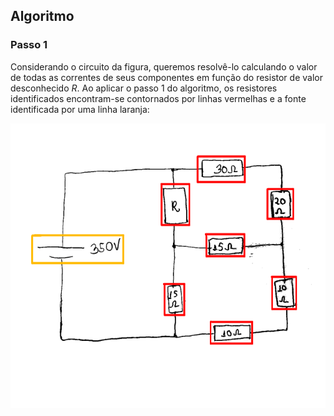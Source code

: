 ## Algoritmo

### Passo 1

<div class="grid-50-50">

<div class="grid-element normal">

Considerando o circuito da figura, queremos resolvê-lo calculando o valor de todas as correntes de seus componentes em função do resistor de valor desconhecido $R$. Ao aplicar o passo 1 do algoritmo, os resistores identificados encontram-se contornados por linhas vermelhas e a fonte identificada por uma linha laranja:

</div>

<div class="grid-element">

<!-- _class: transparent -->
![Circuito Original](./img/circuito_original.png)

</div>

</div>
